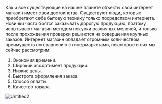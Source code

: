 Как и все существующие на нашей планете объекты свой интернет магазин имеет свои достоинства.
Существуют люди, которые приобретают себе бытовую технику только посредством интернета. Новички часто боятся заказывать дорогую продукцию, поэтому испытывают магазин методом покупки различных мелочей, и только после прохождения проверки решаются на совершения крупных заказов.
Интернет магазин обладает огромным количеством преимуществ по сравнению с гипермаркетами, некоторые и них мы сейчас рассмотрим:
1. Экономия времени.
2.  Широкий ассортимент продукции.
3.  Низкие цены.
4.  Быстрота оформления заказа.
5.  Способ оплаты.
6.  Качество товара.

![Untitled2](https://user-images.githubusercontent.com/72572980/139717799-83e16d15-084c-4c39-8c8b-4a849227c325.png)
